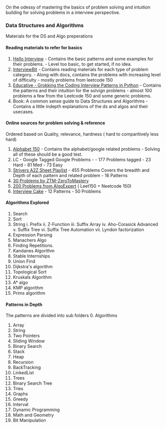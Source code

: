 On the odessy of mastering the basics of problem solving and intuition building for solving problems in a interview perspective.


### Data Structures and Algorithms
Materials for the DS and Algo preperations

#### Reading materials to refer for basics
  1. [Hello Interview](https://www.hellointerview.com/learn/code)
    - Contains the basic patterns and some examples for their problems.
    - Level too basic, to get started, if no idea.
  2. [InterviewBit](https://www.interviewbit.com/courses/programming/)
    - Contains reading materials for each type of problem category.
    - Along with docs, contains the problems with increasing level of difficulty
    - mostly problems from leetcode 150
  3. [Educative - Grokking the Coding Interview Patterns in Python](https://www.educative.io/courses/grokking-coding-interview-in-python)
    - Contains the patterns and their intuition for the solvign problems
    - almost 100 problems a few from the Leetcode 150 and some generic problems. 
  4. Book: A common sense guide to Data Structures and Algorithms
    - Contains a little indepth explanations of the ds and algos and their usecases.
#### Online sources for problem solving & reference
  Ordered based on Quality, relevance, hardness ( hard to comparitively less hard)
  1. [Alphabet 150](https://alphabet150.com/)
    - Contains the alphabet/google related problems
    - Solving all of these should be a good test.
  3.  LC - Google Tagged Google Problems - 
    - 177 Problems tagged
    - 23 Hard
    - 81 Med
    - 73 Easy
  3. [Strivers A2Z Sheet Playlist](https://takeuforward.org/strivers-a2z-dsa-course/strivers-a2z-dsa-course-sheet-2/)
    - 455 Problems Covers the breadth and Depth of each pattern and related problem
    - 16 Patterns
  4. [30 Problems by ZTM-ZeroToMastery](https://zerotomastery.io/courses/faang-interview-prep/)
  5. [200 Problems from AlgoExpert](https://www.algoexpert.io/questions) ( Leet150 + Neetcode 150)
  6. [Interview Cake](https://www.interviewcake.com/table-of-contents)
    - 12 Patterns
    - 50 Problems


#### Algorithms Explored
  1. Search
  2. Sort
  3. String
    i. Prefix
   ii. Z-Function
  iii. Suffix Array
   iv. Aho-Corasick
  Advanced
    v. Suffix Tree
   vi. Suffix Tree Automation
  vii. Lyndon factorization
  4. Expression Parsing
  5. Manachers Algo
  6. Finding Repetitions.
  7. Kandanes Algorithm
  8. Stable Internships
  9. Union Find
  10. Dijkstra's algorithm
  11. Topological Sort
  12. Kruskals Algorithm
  13. A* algo
  14. KMP algorithm
  15. Prims algorithm


#### Patterns in Depth
The patterns are divided into sub folders
  0. Algorithms
  1. Array
  2. String
  3. Two Pointers
  4. Sliding Window
  5. Binary Search
  6. Stack
  7. Heap
  8. Recursion
  9. BackTracking
  10. LinkedList
  11. Trees
  12. Binary Search Tree
  13. Tries
  14. Graphs
  15. Greedy
  16. Interval
  17. Dynamic Programming
  18. Math and Geometry
  19. Bit Manipulation
